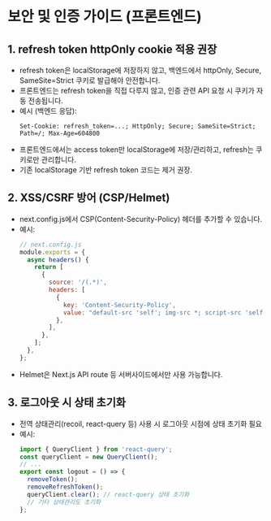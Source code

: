 # 보안 및 인증 가이드 (프론트엔드)

## 1. refresh token httpOnly cookie 적용 권장
- refresh token은 localStorage에 저장하지 않고, 백엔드에서 httpOnly, Secure, SameSite=Strict 쿠키로 발급해야 안전합니다.
- 프론트엔드는 refresh token을 직접 다루지 않고, 인증 관련 API 요청 시 쿠키가 자동 전송됩니다.
- 예시 (백엔드 응답):
  ```http
  Set-Cookie: refresh_token=...; HttpOnly; Secure; SameSite=Strict; Path=/; Max-Age=604800
  ```
- 프론트엔드에서는 access token만 localStorage에 저장/관리하고, refresh는 쿠키로만 관리합니다.
- 기존 localStorage 기반 refresh token 코드는 제거 권장.

## 2. XSS/CSRF 방어 (CSP/Helmet)
- next.config.js에서 CSP(Content-Security-Policy) 헤더를 추가할 수 있습니다.
- 예시:
  ```js
  // next.config.js
  module.exports = {
    async headers() {
      return [
        {
          source: '/(.*)',
          headers: [
            {
              key: 'Content-Security-Policy',
              value: "default-src 'self'; img-src *; script-src 'self' 'unsafe-inline'; style-src 'self' 'unsafe-inline'"
            },
          ],
        },
      ];
    },
  };
  ```
- Helmet은 Next.js API route 등 서버사이드에서만 사용 가능합니다.

## 3. 로그아웃 시 상태 초기화
- 전역 상태관리(recoil, react-query 등) 사용 시 로그아웃 시점에 상태 초기화 필요
- 예시:
  ```ts
  import { QueryClient } from 'react-query';
  const queryClient = new QueryClient();
  // ...
  export const logout = () => {
    removeToken();
    removeRefreshToken();
    queryClient.clear(); // react-query 상태 초기화
    // 기타 상태관리도 초기화
  };
  ```

